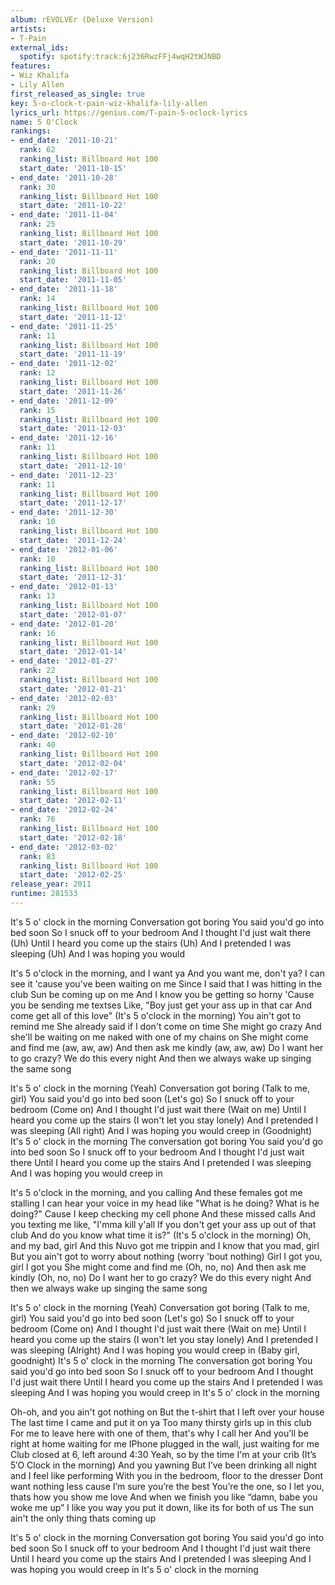 ```yaml
---
album: rEVOLVEr (Deluxe Version)
artists:
- T-Pain
external_ids:
  spotify: spotify:track:6j236RwzFFj4wqH2tWJNBD
features:
- Wiz Khalifa
- Lily Allen
first_released_as_single: true
key: 5-o-clock-t-pain-wiz-khalifa-lily-allen
lyrics_url: https://genius.com/T-pain-5-oclock-lyrics
name: 5 O'Clock
rankings:
- end_date: '2011-10-21'
  rank: 62
  ranking_list: Billboard Hot 100
  start_date: '2011-10-15'
- end_date: '2011-10-28'
  rank: 30
  ranking_list: Billboard Hot 100
  start_date: '2011-10-22'
- end_date: '2011-11-04'
  rank: 25
  ranking_list: Billboard Hot 100
  start_date: '2011-10-29'
- end_date: '2011-11-11'
  rank: 20
  ranking_list: Billboard Hot 100
  start_date: '2011-11-05'
- end_date: '2011-11-18'
  rank: 14
  ranking_list: Billboard Hot 100
  start_date: '2011-11-12'
- end_date: '2011-11-25'
  rank: 11
  ranking_list: Billboard Hot 100
  start_date: '2011-11-19'
- end_date: '2011-12-02'
  rank: 12
  ranking_list: Billboard Hot 100
  start_date: '2011-11-26'
- end_date: '2011-12-09'
  rank: 15
  ranking_list: Billboard Hot 100
  start_date: '2011-12-03'
- end_date: '2011-12-16'
  rank: 11
  ranking_list: Billboard Hot 100
  start_date: '2011-12-10'
- end_date: '2011-12-23'
  rank: 11
  ranking_list: Billboard Hot 100
  start_date: '2011-12-17'
- end_date: '2011-12-30'
  rank: 10
  ranking_list: Billboard Hot 100
  start_date: '2011-12-24'
- end_date: '2012-01-06'
  rank: 10
  ranking_list: Billboard Hot 100
  start_date: '2011-12-31'
- end_date: '2012-01-13'
  rank: 13
  ranking_list: Billboard Hot 100
  start_date: '2012-01-07'
- end_date: '2012-01-20'
  rank: 16
  ranking_list: Billboard Hot 100
  start_date: '2012-01-14'
- end_date: '2012-01-27'
  rank: 22
  ranking_list: Billboard Hot 100
  start_date: '2012-01-21'
- end_date: '2012-02-03'
  rank: 29
  ranking_list: Billboard Hot 100
  start_date: '2012-01-28'
- end_date: '2012-02-10'
  rank: 40
  ranking_list: Billboard Hot 100
  start_date: '2012-02-04'
- end_date: '2012-02-17'
  rank: 55
  ranking_list: Billboard Hot 100
  start_date: '2012-02-11'
- end_date: '2012-02-24'
  rank: 76
  ranking_list: Billboard Hot 100
  start_date: '2012-02-18'
- end_date: '2012-03-02'
  rank: 83
  ranking_list: Billboard Hot 100
  start_date: '2012-02-25'
release_year: 2011
runtime: 281533
---
```

It's 5 o' clock in the morning
Conversation got boring
You said you'd go into bed soon
So I snuck off to your bedroom
And I thought I'd just wait there (Uh)
Until I heard you come up the stairs (Uh)
And I pretended I was sleeping (Uh)
And I was hoping you would


It's 5 o'clock in the morning, and I want ya
And you want me, don't ya?
I can see it 'cause you've been waiting on me
Since I said that I was hitting in the club
Sun be coming up on me
And I know you be getting so horny
'Cause you be sending me textses
Like, "Boy just get your ass up in that car
And come get all of this love"
(It's 5 o'clock in the morning) You ain't got to remind me
She already said if I don't come on time
She might go crazy
And she'll be waiting on me naked with one of my chains on
She might come and find me (aw, aw, aw)
And then ask me kindly (aw, aw, aw)
Do I want her to go crazy? We do this every night
And then we always wake up singing the same song


It's 5 o' clock in the morning (Yeah)
Conversation got boring (Talk to me, girl)
You said you'd go into bed soon (Let's go)
So I snuck off to your bedroom (Come on)
And I thought I'd just wait there (Wait on me)
Until I heard you come up the stairs (I won't let you stay lonely)
And I pretended I was sleeping (All right)
And I was hoping you would creep in (Goodnight)
It's 5 o' clock in the morning
The conversation got boring
You said you'd go into bed soon
So I snuck off to your bedroom
And I thought I'd just wait there
Until I heard you come up the stairs
And I pretended I was sleeping
And I was hoping you would creep in


It's 5 o'clock in the morning, and you calling
And these females got me stalling
I can hear your voice in my head like
"What is he doing? What is he doing?"
Cause I keep checking my cell phone
And these missed calls
And you texting me like, "I'mma kill y'all
If you don't get your ass up out of that club
And do you know what time it is?"
(It's 5 o'clock in the morning) Oh, and my bad, girl
And this Nuvo got me trippin and I know that you mad, girl
But you ain't got to worry about nothing (worry 'bout nothing)
Girl I got you, girl I got you
She might come and find me (Oh, no, no)
And then ask me kindly (Oh, no, no)
Do I want her to go crazy? We do this every night
And then we always wake up singing the same song


It's 5 o' clock in the morning (Yeah)
Conversation got boring (Talk to me, girl)
You said you'd go into bed soon (Let's go)
So I snuck off to your bedroom (Come on)
And I thought I'd just wait there (Wait on me)
Until I heard you come up the stairs (I won't let you stay lonely)
And I pretended I was sleeping (Alright)
And I was hoping you would creep in (Baby girl, goodnight)
It's 5 o' clock in the morning
The conversation got boring
You said you'd go into bed soon
So I snuck off to your bedroom
And I thought I'd just wait there
Until I heard you come up the stairs
And I pretended I was sleeping
And I was hoping you would creep in
It's 5 o' clock in the morning


Oh-oh, and you ain't got nothing on
But the t-shirt that I left over your house
The last time I came and put it on ya
Too many thirsty girls up in this club
For me to leave here with one of them, that's why I call her
And you'll be right at home waiting for me
IPhone plugged in the wall, just waiting for me
Club closed at 6, left around 4:30
Yeah, so by the time I'm at your crib
(It’s 5′O Clock in the morning) And you yawning
But I’ve been drinking all night and I feel like performing
With you in the bedroom, floor to the dresser
Dont want nothing less cause I’m sure you’re the best
You’re the one, so I let you, thats how you show me love
And when we finish you like “damn, babe you woke me up”
I like you way you put it down, like its for both of us
The sun ain't the only thing thats coming up


It's 5 o' clock in the morning
Conversation got boring
You said you'd go into bed soon
So I snuck off to your bedroom
And I thought I'd just wait there
Until I heard you come up the stairs
And I pretended I was sleeping
And I was hoping you would creep in
It's 5 o' clock in the morning

